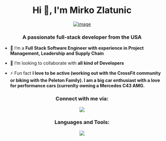 <div align="center">
<h1>Hi 👋, I'm Mirko Zlatunic</h1>

[![image](https://github.com/mirkozlatunic/mirkozlatunic/assets/110959892/3243be9c-388c-4be5-b173-0871f523c779)
](https://github.com/mirkozlatunic/mirkozlatunic/assets/110959892/bd78f697-6784-4211-a87c-4e8474f1d86c)

</div>

<h3 align="center">A passionate full-stack developer from the USA</h3>

- 🌱 I’m a **Full Stack Software Engineer with experience in Project Management, Leadership and Supply Chain**

- 👯 I’m looking to collaborate with **all kind of Developers**

- ⚡ Fun fact **I love to be active (working out with the CrossFit community or biking with the Peleton Family). I am a big car enthusiast with a love for performance cars (currenlty owning a Mercedes C43 AMG.**

<div align="center">
<h3>Connect with me via:</h3>
<p align="center">
  <a href="https://skillicons.dev">
    <img src="https://skillicons.dev/icons?i=discord,gmail,linkedin" />
  </a>
</p>


<h3>Languages and Tools:</h3>
<p>
  <a href="https://skillicons.dev">
    <img src="https://skillicons.dev/icons?i=html,css,babel,tailwindcss,js,threejs,typescript,react,git,figma,materialui,mongodb,express,nginx,nodejs,postman,redux,npm," />
  </a>
</p>
